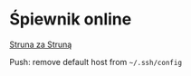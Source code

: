 # Śpiewnik online

[Struna za Struną](https://strunazastruna.pl)

Push: remove default host from `~/.ssh/config`
